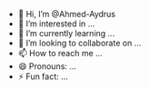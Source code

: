 - 👋 Hi, I’m @Ahmed-Aydrus
- 👀 I’m interested in ...
- 🌱 I’m currently learning ...
- 💞️ I’m looking to collaborate on ...
- 📫 How to reach me ...
- 😄 Pronouns: ...
- ⚡ Fun fact: ...

<!---
Ahmed-Aydrus/Ahmed-Aydrus is a ✨ special ✨ repository because its `README.md` (this file) appears on your GitHub profile.
You can click the Preview link to take a look at your changes.
--->
